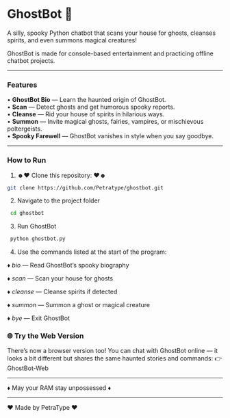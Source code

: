 # GhostBot 👻

A silly, spooky Python chatbot that scans your house for ghosts, cleanses spirits, and even summons magical creatures!  

GhostBot is made for console-based entertainment and practicing offline chatbot projects.  

---

### Features

• **GhostBot Bio** — Learn the haunted origin of GhostBot.  
• **Scan** — Detect ghosts and get humorous spooky reports.  
• **Cleanse** — Rid your house of spirits in hilarious ways.  
• **Summon** — Invite magical ghosts, fairies, vampires, or mischievous poltergeists.  
• **Spooky Farewell** — GhostBot vanishes in style when you say goodbye.

---

### How to Run

1. ☻♥ Clone this repository: ♥☻

```bash
git clone https://github.com/Petratype/ghostbot.git
```

2.  Navigate to the project folder

```bash
 cd ghostbot 
 ```


3. Run GhostBot

```bash
 python ghostbot.py 
 ```

4. Use the commands listed at the start of the program: 

♦ *bio* — Read GhostBot’s spooky biography

♦ *scan* — Scan your house for ghosts

♦ *cleanse* — Cleanse spirits if detected

♦ *summon* — Summon a ghost or magical creature

♦ *bye* — Exit GhostBot


### 🌐 Try the Web Version

There’s now a browser version too!
You can chat with GhostBot online — it looks a bit different but shares the same haunted stories and commands:
👉 GhostBot-Web

________________________________________________

♦ May your RAM stay unpossessed ♦

________________________________________________




♥ Made by PetraType ♥